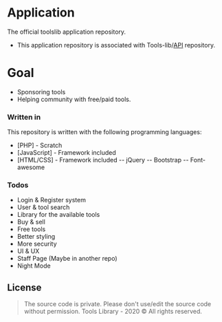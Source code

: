 # Application

The official toolslib application repository.

  - This application repository is associated with Tools-lib/[API] repository.
# Goal

  - Sponsoring tools
  - Helping community with free/paid tools.


### Written in

This repository is written with the following programming languages:

* [PHP] - Scratch
* [JavaScript] - Framework included
* [HTML/CSS] - Framework included
-- jQuery
-- Bootstrap
-- Font-awesome


### Todos

 - Login & Register system
 - User & tool search
 - Library for the available tools
 - Buy & sell
 - Free tools
 - Better styling
 - More security
 - UI & UX
 - Staff Page (Maybe in another repo)
 - Night Mode

License
----

> The source code is private.
> Please don't use/edit the source code without permission.
> Tools Library - 2020 &copy; All rights reserved.

[api]: <https://github.com/Tools-Lib/api>
